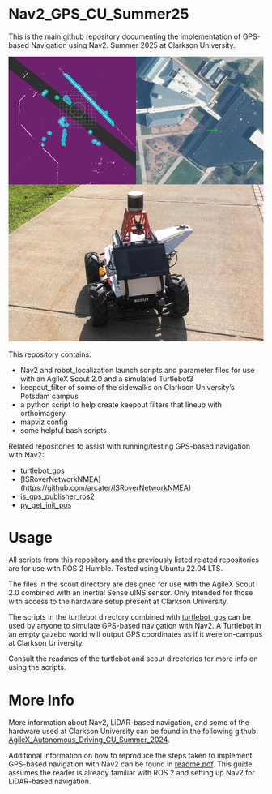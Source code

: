 # Nav2_GPS_CU_Summer25

This is the main github repository documenting the implementation of GPS-based Navigation using Nav2. Summer 2025 at Clarkson University.

![RVIZ2 & Mapviz screenshot and Scout 2.0 picture](/scoutandscreenshots.jpg)

This repository contains:
- Nav2 and robot_localization launch scripts and parameter files for use with an AgileX Scout 2.0 and a simulated Turtlebot3
- keepout_filter of some of the sidewalks on Clarkson University’s Potsdam campus
- a python script to help create keepout filters that lineup with orthoimagery
- mapviz config
- some helpful bash scripts


Related repositories to assist with running/testing GPS-based navigation with Nav2:
- [turtlebot_gps](https://github.com/arcater/turtlebot_gps)
- [ISRoverNetworkNMEA] (https://github.com/arcater/ISRoverNetworkNMEA)
- [is_gps_publisher_ros2](https://github.com/ChesterMK7/is_gps_publisher_ros2)
- [py_get_init_pos](https://github.com/ChesterMK7/py_get_init_pos)


# Usage

All scripts from this repository and the previously listed related repositories are for use with ROS 2 Humble. Tested using Ubuntu 22.04 LTS. 

The files in the scout directory are designed for use with the AgileX Scout 2.0 combined with an Inertial Sense uINS sensor. Only intended for those with access to the hardware setup present at Clarkson University.

The scripts in the turtlebot directory combined with [turtlebot_gps](https://github.com/arcater/turtlebot_gps) can be used by anyone to simulate GPS-based navigation with Nav2. A Turtlebot in an empty gazebo world will output GPS coordinates as if it were on-campus at Clarkson University.

Consult the readmes of the turtlebot and scout directories for more info on using the scripts.

# More Info

More information about Nav2, LiDAR-based navigation, and some of the hardware used at Clarkson University can be found in the following github: [AgileX_Autonomous_Driving_CU_Summer_2024](https://github.com/RowanW09/AgileX_Autonomous_Driving_CU_Summer_2024).

Additional information on how to reproduce the steps taken to implement GPS-based navigation with Nav2 can be found in [readme.pdf](/readme.pdf). This guide assumes the reader is already familiar with ROS 2 and setting up Nav2 for LiDAR-based navigation. 
